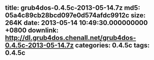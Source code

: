 title: grub4dos-0.4.5c-2013-05-14.7z
md5: 05a4c89cb28bcd097e0d574afdc9912c
size: 264K
date: 2013-05-14 10:49:30.000000000 +0800
downlink: http://dl.grub4dos.chenall.net/grub4dos-0.4.5c-2013-05-14.7z
categories: 0.4.5c
tags: 0.4.5c
---


